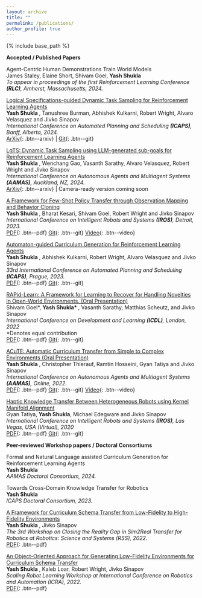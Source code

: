 ```yaml
---
layout: archive
title: ""
permalink: /publications/
author_profile: true
---
```

{% include base_path %}

**Accepted / Published Papers**

Agent-Centric Human Demonstrations Train World Models<br>
James Staley, Elaine Short, Shivam Goel, <b> Yash Shukla </b> <br>
<i> To appear in proceedings of the first Reinforcement Learning Conference **(RLC)**, Amherst, Massachusetts, 2024. </i> <br>

[Logical Specifications-guided Dynamic Task Sampling for Reinforcement Learning Agents](https://arxiv.org/abs/2402.03678)<br>
<b> Yash Shukla </b>, Tanushree Burman, Abhishek Kulkarni, Robert Wright, Alvaro Velasquez and Jivko Sinapov <br>
<i> International Conference on Automated Planning and Scheduling **(ICAPS)**, Banff, Alberta, 2024. </i> <br>
[ArXiv](https://arxiv.org/abs/2402.03678){: .btn--arxiv} | [Git](https://github.com/shukla-yash/lsts-icaps-24){: .btn--git}


[LgTS: Dynamic Task Sampling using LLM-generated sub-goals for Reinforcement Learning Agents](https://arxiv.org/pdf/2310.09454.pdf)<br>
<b> Yash Shukla </b>, Wenchang Gao, Vasanth Sarathy, Alvaro Velasquez, Robert Wright and Jivko Sinapov <br>
<i> International Conference on Autonomous Agents and Multiagent Systems **(AAMAS)**, Auckland, NZ, 2024. </i> <br>
[ArXiv](https://arxiv.org/abs/2310.09454){: .btn--arxiv} | Camera-ready version coming soon


[A Framework for Few-Shot Policy Transfer through Observation Mapping and Behavior Cloning](http://shukla-yash.github.io/files/IROS_23.pdf) <br>
<b> Yash Shukla </b>, Bharat Kesari, Shivam Goel, Robert Wright and Jivko Sinapov <br>
<i> International Conference on Intelligent Robots and Systems **(IROS)**, Detroit, 2023. </i> <br>
[PDF](http://shukla-yash.github.io/files/IROS_23.pdf){: .btn--pdf} [Git](https://github.com/shukla-yash/Few-Shot-Policy-Transfer){: .btn--git} [Video](https://youtu.be/hM3LeOyo8Fw?si=EvfzmfHuTgsBVAc7){: .btn--video}

[Automaton-guided Curriculum Generation for Reinforcement Learning Agents](http://shukla-yash.github.io/files/icaps-paper.pdf) <br>
<b> Yash Shukla </b>, Abhishek Kulkarni, Robert Wright, Alvaro Velasquez and Jivko Sinapov <br>
<i> 33rd International Conference on Automated Planning and Scheduling **(ICAPS)**, Prague, 2023. </i> <br>
[PDF](http://shukla-yash.github.io/files/icaps-paper.pdf){: .btn--pdf} [Git](https://github.com/tufts-ai-robotics-group/Automaton-guided-CL){: .btn--git}


[RAPid-Learn: A Framework for Learning to Recover for Handling Novelties in Open-World Environments. (Oral Presentation)](http://shukla-yash.github.io/files/Rapid_learn.pdf)<br>
Shivam Goel*, <b> Yash Shukla* </b>, Vasanth Sarathy, Matthias Scheutz, and Jivko Sinapov <br>
<i> International Conference on Development and Learning **(ICDL)**, London, 2022 </i> <br>
*Denotes equal contribution <br>
[PDF](http://shukla-yash.github.io/files/Rapid_learn.pdf){: .btn--pdf} [Git](https://github.com/goelshivam1210/RAPid-Learn){: .btn--git}


[ACuTE: Automatic Curriculum Transfer from Simple to Complex Environments (Oral Presentation)](http://shukla-yash.github.io/files/ACuTE_AAMAS_2022.pdf) <br>
<b> Yash Shukla </b>, Christopher Thierauf, Ramtin Hosseini, Gyan Tatiya and Jivko Sinapov <br>
<i> International Conference on Autonomous Agents and Multiagent Systems **(AAMAS)**, Online, 2022. </i> <br>
[PDF](http://shukla-yash.github.io/files/ACuTE_AAMAS_2022.pdf){: .btn--pdf} [Git](https://github.com/tufts-ai-robotics-group/ACuTE){: .btn--git} [Video](https://www.youtube.com/watch?v=QkRdRV-b2EQ&t=1s){: .btn--video}

[Haptic Knowledge Transfer Between Heterogeneous Robots using Kernel Manifold Alignment](http://shukla-yash.github.io/files/IROS_2020.pdf) <br>
Gyan Tatiya, <b>Yash Shukla</b>, Michael Edegware and Jivko Sinapov <br>
<i>International Conference on Intelligent Robots and Systems **(IROS)**, Las Vegas, USA (Virtual), 2020
</i> <br>
[PDF](http://shukla-yash.github.io/files/IROS_2020.pdf){: .btn--pdf} [Git](https://github.com/gtatiya/Haptic-Knowledge-Transfer-KEMA){: .btn--git} 



<b> Peer-reviewed Workshop papers / Doctoral Consortiums </b>


Formal and Natural Language assisted Curriculum Generation for Reinforcement Learning Agents<br>
<b> Yash Shukla </b> <br>
 <i>AAMAS Doctoral Consortium, 2024. </i><br>


Towards Cross-Domain Knowledge Transfer for Robotics<br>
<b> Yash Shukla </b> <br>
 <i>ICAPS Doctoral Consortium, 2023. </i><br>


[A Framework for Curriculum Schema Transfer from Low-Fidelity to High-Fidelity Environments](http://shukla-yash.github.io/files/Sim2Real_RSS.pdf)<br>
<b> Yash Shukla </b>, Jivko Sinapov <br>
 <i>The 3rd Workshop on Closing the Reality Gap in Sim2Real Transfer for Robotics at Robotics: Science and Systems (RSS), 2022. </i><br>
[PDF](http://shukla-yash.github.io/files/Sim2Real_RSS.pdf){: .btn--pdf} 


[An Object-Oriented Approach for Generating Low-Fidelity Environments for Curriculum Schema Transfer](https://yshukla.com/files/LF_Generation_SRL.pdf) <br>
<b> Yash Shukla </b>, Kaleb Loar, Robert Wright, Jivko Sinapov <br>
 <i> Scaling Robot Learning Workshop at International Conference on Robotics and Automation (ICRA), 2022. </i> <br>
 [PDF](http://shukla-yash.github.io/files/LF_Generation_SRL.pdf){: .btn--pdf} 




